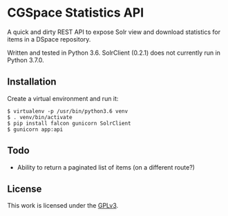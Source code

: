 # CGSpace Statistics API
A quick and dirty REST API to expose Solr view and download statistics for items in a DSpace repository.

Written and tested in Python 3.6. SolrClient (0.2.1) does not currently run in Python 3.7.0.

## Installation
Create a virtual environment and run it:

    $ virtualenv -p /usr/bin/python3.6 venv
    $ . venv/bin/activate
    $ pip install falcon gunicorn SolrClient
    $ gunicorn app:api

## Todo

- Ability to return a paginated list of items (on a different route?)

## License
This work is licensed under the [GPLv3](https://www.gnu.org/licenses/gpl-3.0.en.html).
